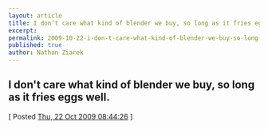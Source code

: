 ```yaml
---
layout: article
title: I don’t care what kind of blender we buy, so long as it fries eggs well.
excerpt: 
permalink: 2009-10-22-i-don-t-care-what-kind-of-blender-we-buy-so-long-as-it-fries-eggs-well
published: true
author: Nathan Ziarek
---
```


## I don't care what kind of blender we buy, so long as it fries eggs well.  
\[ Posted [Thu, 22 Oct 2009 08:44:26][0] \]


[0]: http://nathanziarek.tumblr.com/post/219983135